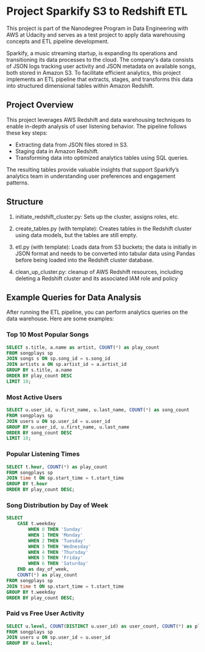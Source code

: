 # Project Sparkify S3 to Redshift ETL

This project is part of the Nanodegree Program in Data Engineering with AWS at Udacity and serves as a test project to apply data warehousing concepts and ETL pipeline development.

Sparkify, a music streaming startup, is expanding its operations and transitioning its data processes to the cloud. The company's data consists of JSON logs tracking user activity and JSON metadata on available songs, both stored in Amazon S3. To facilitate efficient analytics, this project implements an ETL pipeline that extracts, stages, and transforms this data into structured dimensional tables within Amazon Redshift.


## Project Overview

This project leverages AWS Redshift and data warehousing techniques to enable in-depth analysis of user listening behavior. The pipeline follows these key steps:

* Extracting data from JSON files stored in S3.
* Staging data in Amazon Redshift.
* Transforming data into optimized analytics tables using SQL queries.

The resulting tables provide valuable insights that support Sparkify’s analytics team in understanding user preferences and engagement patterns.

## Structure

1. initiate_redshift_cluster.py: Sets up the cluster, assigns roles, etc.

2. create_tables.py (with template): Creates tables in the Redshift cluster using data models, but the tables are still empty.

3. etl.py (with template): Loads data from S3 buckets; the data is initially in JSON format and needs to be converted into tabular data using Pandas before being loaded into the Redshift cluster database.

4. clean_up_cluster.py: cleanup of AWS Redshift resources, including deleting a Redshift cluster and its associated IAM role and policy

## Example Queries for Data Analysis

After running the ETL pipeline, you can perform analytics queries on the data warehouse. Here are some examples:

### Top 10 Most Popular Songs

```sql
SELECT s.title, a.name as artist, COUNT(*) as play_count
FROM songplays sp
JOIN songs s ON sp.song_id = s.song_id
JOIN artists a ON sp.artist_id = a.artist_id
GROUP BY s.title, a.name
ORDER BY play_count DESC
LIMIT 10;
```

### Most Active Users

```sql
SELECT u.user_id, u.first_name, u.last_name, COUNT(*) as song_count
FROM songplays sp
JOIN users u ON sp.user_id = u.user_id
GROUP BY u.user_id, u.first_name, u.last_name
ORDER BY song_count DESC
LIMIT 10;
```

### Popular Listening Times

```sql
SELECT t.hour, COUNT(*) as play_count
FROM songplays sp
JOIN time t ON sp.start_time = t.start_time
GROUP BY t.hour
ORDER BY play_count DESC;
```

### Song Distribution by Day of Week

```sql
SELECT 
    CASE t.weekday
        WHEN 0 THEN 'Sunday'
        WHEN 1 THEN 'Monday'
        WHEN 2 THEN 'Tuesday'
        WHEN 3 THEN 'Wednesday'
        WHEN 4 THEN 'Thursday'
        WHEN 5 THEN 'Friday'
        WHEN 6 THEN 'Saturday'
    END as day_of_week,
    COUNT(*) as play_count
FROM songplays sp
JOIN time t ON sp.start_time = t.start_time
GROUP BY t.weekday
ORDER BY play_count DESC;
```

### Paid vs Free User Activity

```sql
SELECT u.level, COUNT(DISTINCT u.user_id) as user_count, COUNT(*) as play_count
FROM songplays sp
JOIN users u ON sp.user_id = u.user_id
GROUP BY u.level;
```
